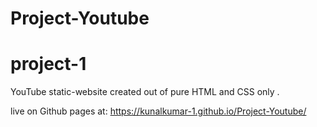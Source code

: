 # Project-Youtube
# project-1
YouTube static-website created out of pure HTML and CSS only .

live on Github pages at: https://kunalkumar-1.github.io/Project-Youtube/

